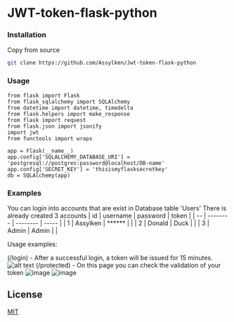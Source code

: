 # JWT-token-flask-python

### Installation
Copy from source
```bash
git clone https://github.com/Assylken/Jwt-token-flask-python
```

### Usage

```
from flask import Flask
from flask_sqlalchemy import SQLAlchemy
from datetime import datetime, timedelta
from flask.helpers import make_response
from flask import request
from flask.json import jsonify
import jwt
from functools import wraps

app = Flask(__name__)   
app.config['SQLALCHEMY_DATABASE_URI'] = 'postgresql://postgres:password@localhost/DB-name'
app.config['SECRET_KEY'] = 'thisismyflasksecretkey'
db = SQLAlchemy(app)
```

### Examples

You can login into accounts that are exist in Database table 'Users'
There is already created 3 accounts
| id | username | password | token |
| -- | -------- | -------- | ----- |
| 1  | Assylken |  ******  |       |
| 2  |  Donald  |   Duck   |       |
| 3  |  Admin   |  Admin   |       |

Usage examples:

(/login) - After a successful login, a token will be issued for 15 minutes.
![alt text](https://user-images.githubusercontent.com/79912262/138473268-f29eccf3-9107-4b89-9e9c-715de4934404.png)
(/protected) - On this page you can check the validation of your token
![image](https://user-images.githubusercontent.com/79912262/138473301-0726852f-99eb-4ad3-bfca-a4145c21b0ef.png)
![image](https://user-images.githubusercontent.com/79912262/138473334-88d2cb9d-20bd-4a95-be9e-354d20ce0ab9.png)

## License
[MIT](https://choosealicense.com/licenses/mit/)
